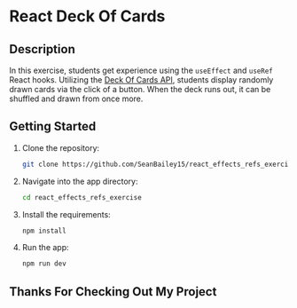 # React Deck Of Cards

## Description

In this exercise, students get experience using the ```useEffect``` and ```useRef``` React hooks. Utilizing the [Deck Of Cards API](https://deckofcardsapi.com/), students display randomly drawn cards via the click of a button. When the deck runs out, it can be shuffled and drawn from once more.

## Getting Started

1. Clone the repository:

    ```bash
    git clone https://github.com/SeanBailey15/react_effects_refs_exercise.git
    ```

2. Navigate into the app directory:

    ```bash
    cd react_effects_refs_exercise
    ```

3. Install the requirements:

    ```bash
    npm install
    ```

4. Run the app:

    ```bash
    npm run dev
    ```

## Thanks For Checking Out My Project
